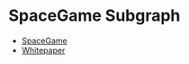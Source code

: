 # SpaceGame Subgraph
- [SpaceGame](https://spacenft.game/ )
- [Whitepaper](https://docs.spacenft.game/)
